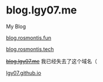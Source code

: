 # blog.lgy07.me

My Blog

[blog.rosmontis.fun](https://blog.rosmontis.fun)

[blog.rosmontis.tech](https://blog.rosmontis.tech)

~~[blog.lgy07.me](http://blog.lgy07.me)~~ 我已经失去了这个域名（

[lgy07.github.io](http://lgy07.github.io)
